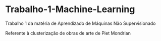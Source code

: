 # Trabalho-1-Machine-Learning

Trabalho 1 da matéria de Aprendizado de Máquinas Não Supervisionado

Referente à clusterização de obras de arte de Piet Mondrian
